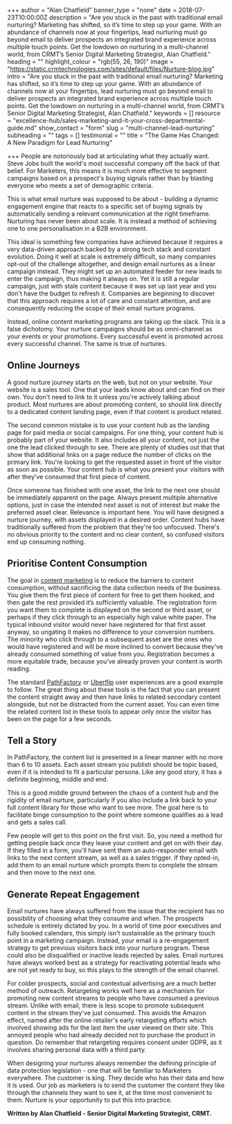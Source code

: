 +++
author = "Alan Chatfield"
banner_type = "none"
date = 2018-07-23T10:00:00Z
description = "Are you stuck in the past with traditional email nurturing? Marketing has shifted, so it’s time to step up your game. With an abundance of channels now at your fingertips, lead nurturing must go beyond email to deliver prospects an integrated brand experience across multiple touch points. Get the lowdown on nurturing in a multi-channel world, from CRMT’s Senior Digital Marketing Strategist, Alan Chatfield."
heading = ""
highlight_colour = "rgb(55, 26, 190)"
image = "https://static.crmtechnologies.com/sites/default/files/Nurture-blog.jpg"
intro = "Are you stuck in the past with traditional email nurturing? Marketing has shifted, so it’s time to step up your game. With an abundance of channels now at your fingertips, lead nurturing must go beyond email to deliver prospects an integrated brand experience across multiple touch points. Get the lowdown on nurturing in a multi-channel world, from CRMT’s Senior Digital Marketing Strategist, Alan Chatfield."
keywords = []
resource = "excellence-hub/sales-marketing-and-it-your-cross-departmental-guide.md"
show_contact = "form"
slug = "multi-channel-lead-nurturing"
subheading = ""
tags = []
testimonial = ""
title = "The Game Has Changed: A New Paradigm for Lead Nurturing"

+++
People are notoriously bad at articulating what they actually want. Steve Jobs built the world's most successful company off the back of that belief. For Marketers, this means it is much more effective to segment campaigns based on a prospect's buying signals rather than by blasting everyone who meets a set of demographic criteria.

This is what email nurture was supposed to be about - building a dynamic engagement engine that reacts to a specific set of buying signals by automatically sending a relevant communication at the right timeframe. Nurturing has never been about scale. It is instead a method of achieving one to one personalisation in a B2B environment.

This ideal is something few companies have achieved because it requires a very data-driven approach backed by a strong tech stack and constant evolution. Doing it well at scale is extremely difficult, so many companies opt-out of the challenge altogether, and design email nurtures as a linear campaign instead. They might set up an automated feeder for new leads to enter the campaign, thus making it always on. Yet it is still a regular campaign, just with stale content because it was set up last year and you don't have the budget to refresh it. Companies are beginning to discover that this approach requires a lot of care and constant attention, and are consequently reducing the scope of their email nurture programs.

Instead, online content marketing programs are taking up the slack. This is a false dichotomy. Your nurture campaigns should be as omni-channel as your events or your promotions. Every successful event is promoted across every successful channel. The same is true of nurtures.

## Online Journeys

A good nurture journey starts on the web, but not on your website. Your website is a sales tool. One that your leads know about and can find on their own. You don't need to link to it unless you're actively talking about product. Most nurtures are about promoting content, so should link directly to a dedicated content landing page, even if that content is product related.

The second common mistake is to use your content hub as the landing page for paid media or social campaigns. For one thing, your content hub is probably part of your website. It also includes all your content, not just the one the lead clicked through to see. There are plenty of studies out that that show that additional links on a page reduce the number of clicks on the primary link. You're looking to get the requested asset in front of the visitor as soon as possible. Your content hub is what you present your visitors with after they've consumed that first piece of content.

Once someone has finished with one asset, the link to the next one should be immediately apparent on the page. Always present multiple alternative options, just in case the intended next asset is not of interest but make the preferred asset clear. Relevance is important here. You will have designed a nurture journey, with assets displayed in a desired order. Content hubs have traditionally suffered from the problem that they're too unfocused. There's no obvious priority to the content and no clear content, so confused visitors end up consuming nothing.

## Prioritise Content Consumption

The goal in [content marketing](https://www.crmtechnologies.com/what-we-do/consultancy "Content Marketing") is to reduce the barriers to content consumption, without sacrificing the data collection needs of the business. You give them the first piece of content for free to get them hooked, and then gate the rest provided it’s sufficiently valuable. The registration form you want them to complete is displayed on the second or third asset, or perhaps if they click through to an especially high value white paper. The typical inbound visitor would never have registered for that first asset anyway, so ungating it makes no difference to your conversion numbers. The minority who click through to a subsequent asset are the ones who would have registered and will be more inclined to convert because they've already consumed something of value from you. Registration becomes a more equitable trade, because you’ve already proven your content is worth reading.

The standard [PathFactory](https://www.pathfactory.com/ "PathFactory - Content Insight and Activation") or [Uberflip](https://www.uberflip.com/ "Uberflip - Content Experience Marketing") user experiences are a good example to follow. The great thing about these tools is the fact that you can present the content straight away and then have links to related secondary content alongside, but not be distracted from the current asset. You can even time the related content list in these tools to appear only once the visitor has been on the page for a few seconds.

## Tell a Story

In PathFactory, the content list is presented in a linear manner with no more than 6 to 10 assets. Each asset stream you publish should be topic based, even if it is intended to fit a particular persona. Like any good story, it has a definite beginning, middle and end.

This is a good middle ground between the chaos of a content hub and the rigidity of email nurture, particularly if you also include a link back to your full content library for those who want to see more. The goal here is to facilitate binge consumption to the point where someone qualifies as a lead and gets a sales call.

Few people will get to this point on the first visit. So, you need a method for getting people back once they leave your content and get on with their day. If they filled in a form, you'll have sent them an auto-responder email with links to the next content stream, as well as a sales trigger. If they opted-in, add them to an email nurture which prompts them to complete the stream and then move to the next one.

## Generate Repeat Engagement

Email nurtures have always suffered from the issue that the recipient has no possibility of choosing what they consume and when. The prospects schedule is entirely dictated by you. In a world of time poor executives and fully booked calendars, this simply isn't sustainable as the primary touch point in a marketing campaign. Instead, your email is a re-engagement strategy to get previous visitors back into your nurture program. These could also be disqualified or inactive leads rejected by sales. Email nurtures have always worked best as a strategy for reactivating potential leads who are not yet ready to buy, so this plays to the strength of the email channel.

For colder prospects, social and contextual advertising are a much better method of outreach. Retargeting works well here as a mechanism for promoting new content streams to people who have consumed a previous stream. Unlike with email, there is less scope to promote subsequent content in the stream they've just consumed. This avoids the Amazon effect, named after the online retailer's early retargeting efforts which involved showing ads for the last item the user viewed on their site. This annoyed people who had already decided not to purchase the product in question. Do remember that retargeting requires consent under GDPR, as it involves sharing personal data with a third party.

When designing your nurtures always remember the defining principle of data protection legislation - one that will be familiar to Marketers everywhere. The customer is king. They decide who has their data and how it is used. Our job as marketers is to send the customer the content they like through the channels they want to see it, at the time most convenient to them. Nurture is your opportunity to put this into practice.

**Written by Alan Chatfield - Senior Digital Marketing Strategist, CRMT.**